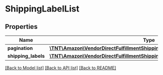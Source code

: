 # ShippingLabelList

## Properties
Name | Type | Description | Notes
------------ | ------------- | ------------- | -------------
**pagination** | [**\TNT\Amazon\VendorDirectFulfillmentShipping\V20211228\Model\Pagination**](Pagination.md) |  | [optional] 
**shipping_labels** | [**\TNT\Amazon\VendorDirectFulfillmentShipping\V20211228\Model\ShippingLabel[]**](ShippingLabel.md) |  | [optional] 

[[Back to Model list]](../README.md#documentation-for-models) [[Back to API list]](../README.md#documentation-for-api-endpoints) [[Back to README]](../README.md)


